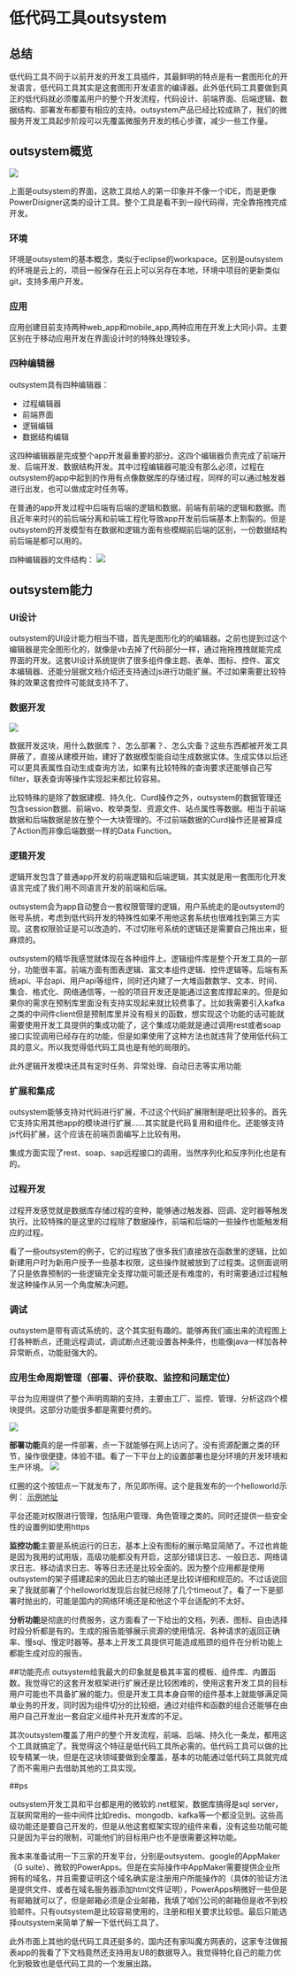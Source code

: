 # 低代码工具outsystem

## 总结
低代码工具不同于以前开发的开发工具插件，其最鲜明的特点是有一套图形化的开发语言，低代码工具其实是这套图形开发语言的编译器。此外低代码工具要做到真正的低代码就必须覆盖用户的整个开发流程，代码设计、前端界面、后端逻辑、数据结构、部署发布都要有相应的支持。outsystem产品已经比较成熟了，我们的微服务开发工具起步阶段可以先覆盖微服务开发的核心步骤，减少一些工作量。

## outsystem概览
![](./img/fig1.jpg)

上面是outsystem的界面，这款工具给人的第一印象并不像一个IDE，而是更像PowerDisigner这类的设计工具。整个工具是看不到一段代码得，完全靠拖拽完成开发。

### 环境

环境是outsystem的基本概念，类似于eclipse的workspace。区别是outsystem的环境是云上的，项目一般保存在云上可以另存在本地，环境中项目的更新类似git，支持多用户开发。

### 应用

应用创建目前支持两种web_app和mobile_app,两种应用在开发上大同小异。主要区别在于移动应用开发在界面设计时的特殊处理较多。

### 四种编辑器

outsystem具有四种编辑器：

- 过程编辑器
- 前端界面
- 逻辑编辑
- 数据结构编辑

这四种编辑器是完成整个app开发最重要的部分。这四个编辑器负责完成了前端开发、后端开发、数据结构开发。其中过程编辑器可能没有那么必须，过程在outsystem的app中起到的作用有点像数据库的存储过程，同样的可以通过触发器进行出发，也可以做成定时任务等。

在普通的app开发过程中后端有后端的逻辑和数据，前端有前端的逻辑和数据。而且近年来时兴的前后端分离和前端工程化导致app开发前后端基本上割裂的。但是outsystem的开发模型有在数据和逻辑方面有些模糊前后端的区别，一份数据结构前后端是都可以用的。

四种编辑器的文件结构：
![](./img/fig2.jpg)

## outsystem能力

### UI设计

outsystem的UI设计能力相当不错，首先是图形化的的编辑器。之前也提到过这个编辑器是完全图形化的，就像是vb去掉了代码部分一样，通过拖拖拽拽就能完成界面的开发。这套UI设计系统提供了很多组件像主题、表单、图标、控件、富文本编辑器、还能分层据文档介绍还支持通过js进行功能扩展。不过如果需要比较特殊的效果这套控件可能就支持不了。

### 数据开发

![](./img/fig3.jpg)

数据开发这块，用什么数据库？、怎么部署？、怎么灾备？这些东西都被开发工具屏蔽了，直接从建模开始，建好了数据模型能自动生成数据实体。生成实体以后还可以更具表属性自动生成查询方法，如果有比较特殊的查询要求还能够自己写filter，联表查询等操作实现起来都比较容易。

比较特殊的是除了数据建模、持久化、Curd操作之外，outsystem的数据管理还包含session数据、前端vo、枚举类型、资源文件、站点属性等数据。相当于前端数据和后端数据是放在整个一大块管理的。不过前端数据的Curd操作还是被算成了Action而非像后端数据一样的Data Function。

### 逻辑开发

逻辑开发包含了普通app开发的前端逻辑和后端逻辑，其实就是用一套图形化开发语言完成了我们用不同语言开发的前端和后端。

outsystem会为app自动整合一套权限管理的逻辑，用户系统走的是outsystem的账号系统，考虑到低代码开发的特殊性如果不用他这套系统也很难找到第三方实现。这套权限验证是可以改造的，不过切账号系统的逻辑还是需要自己拖出来，挺麻烦的。

outsystem的精华我感觉就体现在各种组件上。逻辑组件库是整个开发工具的一部分，功能很丰富。前端方面有图表逻辑、富文本组件逻辑、控件逻辑等。后端有系统api、平台api、用户api等组件，同时还内建了一大堆函数数学、文本、时间、集合、格式化、网络通信等，一般的项目开发还是能通过这套库撑起来的。但是如果你的需求在预制库里面没有支持实现起来就比较费事了。比如我需要引入kafka之类的中间件client但是预制库里并没有相关的函数，想实现这个功能的话可能就需要使用开发工具提供的集成功能了，这个集成功能就是通过调用rest或者soap接口实现调用已经存在的功能，但是如果使用了这种方法也就违背了使用低代码工具的意义。所以我觉得低代码工具也是有他的局限的。

此外逻辑开发模块还具有定时任务、异常处理、自动日志等实用功能

### 扩展和集成

outsystem能够支持对代码进行扩展，不过这个代码扩展限制是吧比较多的。首先它支持实用其他app的模块进行扩展……其实就是代码复用和组件化。还能够支持js代码扩展，这个应该在前端页面编写上比较有用。

集成方面实现了rest、soap、sap远程接口的调用，当然序列化和反序列化也是有的。

### 过程开发

过程开发感觉就是数据库存储过程的变种，能够通过触发器、回调、定时器等触发执行。比较特殊的是这里的过程除了数据操作，前端和后端的一些操作也能触发相应的过程。

看了一些outsystem的例子，它的过程放了很多我们直接放在函数里的逻辑，比如新建用户时为新用户授予一些基本权限，这些操作就被放到了过程类。这侧面说明了只是依靠预制的一些逻辑完全支撑功能可能还是有难度的，有时需要通过过程触发这种操作从另一个角度解决问题。

### 调试

outsystem是带有调试系统的，这个其实挺有趣的。能够再我们画出来的流程图上打各种断点，还能远程调试，调试断点还能设置各种条件，也能像java一样加各种异常断点，功能挺强大的。

### 应用生命周期管理（部署、评价获取、监控和问题定位）

平台为应用提供了整个声明周期的支持，主要由工厂、监控、管理、分析这四个模块提供。这部分功能很多都是需要付费的。

![](./img/fig4.jpg)

**部署功能**真的是一件部署，点一下就能够在网上访问了。没有资源配置之类的环节，操作很便捷，体验不错。看了一下平台上的设置部署也是分环境的开发环境和生产环境。
![](./img/fig5.jpg)

红圈的这个按钮点一下就发布了，所见即所得。这个是我发布的一个helloworld示例： <a href ="https://kai-zhu.outsystemscloud.com/testzhumod1/">示例地址</a>

平台还能对权限进行管理，包括用户管理、角色管理之类的。同时还提供一些安全性的设置例如使用https

**监控功能**主要是系统运行的日志，基本上没有图标的展示略显简陋了。不过也肯能是因为我用的试用版，高级功能都没有开启，这部分错误日志、一般日志、网络请求日志、移动请求日志、等等日志还是比较全面的。因为整个应用都是使用outsystem的架子搭建起来的因此日志的输出还是比较详细和规范的。不过话说回来了我就部署了个helloworld发现后台就已经除了几个timeout了。看了一下是部署时抛出的，可能是国内的网络环境还是和他这个平台适配的不太好。


**分析功能**是彻底的付费服务，这方面看了一下给出的文档，列表、图标、自由选择时段分析都是有的。生成的报告能够展示资源的使用情况、各种请求的返回正确率、慢sql、慢定时器等。基本上开发工具提供可能造成瓶颈的组件在分析功能上都能生成对应的报告。

##功能亮点
outsystem给我最大的印象就是极其丰富的模板、组件库、内置函数。我觉得它的这套开发框架进行扩展还是比较困难的，使用这套开发工具的目标用户可能也不具备扩展的能力。但是开发工具本身自带的组件基本上就能够满足简单业务的开发，同时因为组件切分的比较细，通过对组件和函数的组合还能够在由用户自己开发出一套自定义组件补充开发库的不足。

其次outsystem覆盖了用户的整个开发流程，前端、后端、持久化一条龙，都用这个工具就搞定了。我觉得这个特征是低代码工具所必需的。低代码工具可以做的比较专精某一块，但是在这块领域要做到全覆盖，基本的功能通过低代码工具就完成了而不需用户去借助其他的工具实现。

##ps

outsystem开发工具和平台都是用的微软的.net框架，数据库搞得是sql server，互联网常用的一些中间件比如redis、mongodb、kafka等一个都没见到。这些高级功能还是要自己开发的，但是从他这套框架实现的组件来看，没有这些功能可能只是因为平台的限制，可能他们的目标用户也不是很需要这种功能。

我本来准备试用一下三家的开发平台，分别是outsystem、google的AppMaker（G suite）、微软的PowerApps。但是在实际操作中AppMaker需要提供企业所拥有的域名，并且需要证明这个域名确实是注册用户所能操作的（具体的验证方法是提供文件、或者在域名服务器添加html文件证明），PowerApps稍微好一些但是有邮箱就可以了，但是邮箱必须是企业邮箱，我填了咱们公司的邮箱但是收不到校验邮件。只有outsystem是比较容易使用的，注册和相关要求比较低。最后只能选择outsystem来简单了解一下低代码工具了。

此外市面上其他的低代码工具还挺多的，国内还有家叫魔方网表的，这家专注做报表app的我看了下文档竟然还支持用友U8的数据导入。我觉得特化自己的能力优化到极致也是低代码工具的一个发展出路。